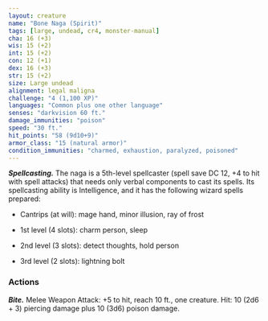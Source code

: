 ```yaml
---
layout: creature
name: "Bone Naga (Spirit)"
tags: [large, undead, cr4, monster-manual]
cha: 16 (+3)
wis: 15 (+2)
int: 15 (+2)
con: 12 (+1)
dex: 16 (+3)
str: 15 (+2)
size: Large undead
alignment: legal maligna
challenge: "4 (1,100 XP)"
languages: "Common plus one other language"
senses: "darkvision 60 ft."
damage_immunities: "poison"
speed: "30 ft."
hit_points: "58 (9d10+9)"
armor_class: "15 (natural armor)"
condition_immunities: "charmed, exhaustion, paralyzed, poisoned"
---
```


***Spellcasting.*** The naga is a 5th-level spellcaster (spell save DC 12, +4 to hit with spell attacks) that needs only verbal components to cast its spells. Its spellcasting ability is Intelligence, and it has the following wizard spells prepared:

* Cantrips (at will): mage hand, minor illusion, ray of frost

* 1st level (4 slots): charm person, sleep

* 2nd level (3 slots): detect thoughts, hold person

* 3rd level (2 slots): lightning bolt

### Actions

***Bite.*** Melee Weapon Attack: +5 to hit, reach 10 ft., one creature. Hit: 10 (2d6 + 3) piercing damage plus 10 (3d6) poison damage.